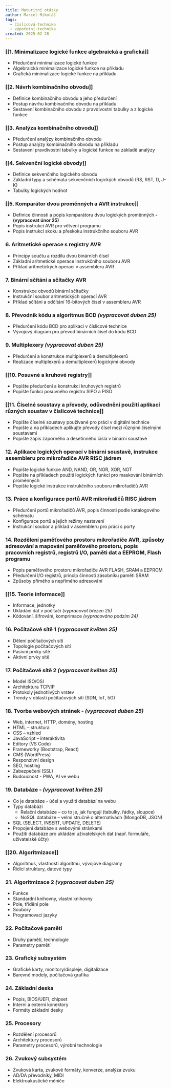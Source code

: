 ```yaml
---
title: Maturitní otázky
author: Marcel Mikoláš
tags:
  - číslicová-technika
  - výpočetní-technika
created: 2025-02-28
---
```


### [[1. Minimalizace logické funkce algebraická a grafická]]
- Předurčení minimalizace logické funkce
- Algebraická minimalizace logické funkce na příkladu
- Grafická minimalizace logické funkce na příkladu
### [[2. Návrh kombinačního obvodu]]
- Definice kombinačního obvodu a jeho předurčení
- Postup návrhu kombinačního obvodu na příkladu
- Sestavení kombinačního obvodu z pravdivostní tabulky a z logické funkce
### [[3. Analýza kombinačního obvodu]]
- Předurčení analýzy kombinačního obvodu
- Postup analýzy kombinačního obvodu na příkladu
- Sestavení pravdivostní tabulky a logické funkce na základě analýzy
### [[4. Sekvenční logické obvody]]
- Definice sekvenčního logického obvodu
- Základní typy a schémata sekvenčních logických obvodů (RS, RST, D, J-K)
- Tabulky logických hodnot
### [[5. Komparátor dvou proměnných a AVR instrukce]]
- Definice činnosti a popis komparátoru dvou logických proměnných **- (vypracovat únor 25)**
- Popis instrukcí AVR pro větvení programu
- Popis instrukcí skoku a přeskoku instrukčního souboru AVR
### 6. Aritmetické operace s registry AVR
- Principy součtu a rozdílu dvou binárních čísel
- Základní aritmetické operace instrukčního souboru AVR
- Příklad aritmetických operací v assembleru AVR
### 7. Binární sčítání a sčítačky AVR
- Konstrukce obvodů binární sčítačky
- Instrukční soubor aritmetických operací AVR
- Příklad sčítání a odčítání 16-bitových čísel v assembleru AVR
### 8. Převodník kódu a algoritmus BCD *(vypracovat duben 25)*
- Předurčení kódu BCD pro aplikaci v číslicové technice
- Vývojový diagram pro převod binárních čísel do kódu BCD
### 9. Multiplexery *(vypracovat duben 25)*
- Předurčení a konstrukce multiplexerů a demultiplexerů
- Realizace multiplexerů a demultiplexerů logickými obvody
### [[10. Posuvné a kruhové registry]]
- Popište předurčení a konstrukci kruhových registrů
- Popište funkci posuvného registru SIPO a PISO
### [[11. Číselné soustavy a převody, odůvodnění použití aplikací různých soustav v číslicové technice]]
- Popište číselné soustavy používané pro práci v digitální technice
- Popište a na příkladech aplikujte převody čísel mezi různými číselnými soustavami
- Popište zápis záporného a desetinného čísla v binární soustavě
### 12. Aplikace logických operací v binární soustavě, instrukce assembleru pro mikrořadiče AVR RISC jádrem
- Popište logické funkce AND, NAND, OR, NOR, XOR, NOT
- Popište na příkladech použití logických funkcí pro maskování binárních proměnných
- Popište logické instrukce instrukčního souboru mikrořadičů AVR
### 13. Práce a konfigurace portů AVR mikrořadičů RISC jádrem
- Předurčení portů mikrořadičů AVR, popis činnosti podle katalogového schématu
- Konfigurace portů a jejich režimy nastavení
- Instrukční soubor a příklad v assembleru pro práci s porty
### 14. Rozdělení paměťového prostoru mikrořadiče AVR, způsoby adresování a mapování paměťového prostoru, popis pracovních registrů, registrů I/O, paměti dat a EEPROM, Flash programu
- Popis paměťového prostoru mikrořadiče AVR FLASH, SRAM a EEPROM
- Předurčení I/O registrů, princip činnosti zásobníku paměti SRAM
- Způsoby přímého a nepřímého adresování
### [[15. Teorie informace]]
- Informace, jednotky
- Ukládání dat v počítači *(vypracovat březen 25)*
- Kódování, šifrování, komprimace *(vypracováno podzim 24)*
### 16. Počítačové sítě 1 *(vypracovat květen 25)*
- Dělení počítačových sítí
- Topologie počítačových sítí
- Pasivní prvky sítě
- Aktivní prvky sítě
### 17. Počítačové sítě 2 *(vypracovat květen 25)*
- Model ISO/OSI
- Architektura TCP/IP
- Protokoly jednotlivých vrstev
- Trendy v oblasti počítačových sítí (SDN, IoT, 5G)
### 18. Tvorba webových stránek - *(vypracovat duben 25)*
- Web, internet, HTTP, domény, hosting
- HTML – struktura
- CSS – vzhled
- JavaScript – interaktivita
- Editory (VS Code)
- Frameworky (Bootstrap, React)
- CMS (WordPress)
- Responzivní design
- SEO, hosting
- Zabezpečení (SSL)
- Budoucnost - PWA, AI ve webu
### 19. Databáze - *(vypracovat květen 25)*
- Co je databáze - účel a využití databází na webu
- Typy databází
  - Relační databáze – co to je, jak fungují (tabulky, řádky, sloupce)
  - NoSQL databáze – velmi stručně o alternativách (MongoDB, JSON)
- SQL (SELECT, INSERT, UPDATE, DELETE)
- Propojení databáze s webovými stránkami
- Použití databáze pro ukládání uživatelských dat (např. formuláře, uživatelské účty)
### [[20. Algoritmizace]]
- Algoritmus, vlastnosti algoritmu, vývojové diagramy
- Řídící struktury, datové typy
### 21. Algoritmizace 2 *(vypracovat duben 25)*
- Funkce
- Standardní knihovny, vlastní knihovny
- Pole, třídění pole
- Soubory
- Programovací jazyky
### 22. Počítačové paměti
- Druhy pamětí, technologie
- Parametry pamětí
### 23. Grafický subsystém
- Grafické karty, monitory/displeje, digitalizace
- Barevné modely, počítačová grafika
### 24. Základní deska
- Popis, BIOS/UEFI, chipset
- Interní a externí konektory
- Formáty základní desky
### 25. Procesory
- Rozdělení procesorů
- Architektury procesorů
- Parametry procesorů, výrobní technologie
### 26. Zvukový subsystém
- Zvuková karta, zvukové formáty, konverze, analýza zvuku
- AD/DA převodníky, MIDI
- Elektroakustické měniče

